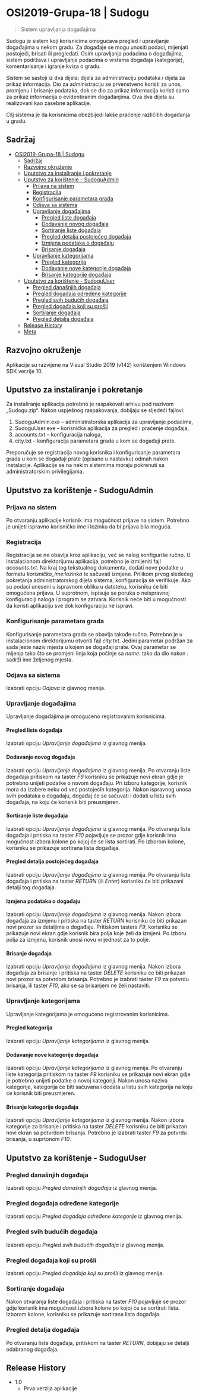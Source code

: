 ﻿# OSI2019-Grupa-18 | Sudogu

> Sistem upravljanja događajima

Sudogu je sistem koji korisnicima omogućava pregled i upravljanje događajima u nekom gradu. Za događaje se mogu unositi podaci, mijenjati postojeći, brisati ili pregledati. Osim upravljanja podacima o događajima, sistem podržava i upravljanje podacima o vrstama događaja (kategorije), komentarisanje i igranje kviza o gradu.

Sistem se sastoji iz dva dijela: dijela za administraciju podataka i dijela za prikaz informacija. Dio za administraciju se prvenstveno koristi za unos, promjenu i brisanje podataka, dok se dio za prikaz informacija koristi samo za prikaz informacija o evidentiranim događanjima. Ova dva dijela su realizovani kao zasebne aplikacije.

Cilj sistema je da korisnicima obezbijedi lakše praćenje različitih događanja u gradu.

## Sadržaj

- [OSI2019-Grupa-18 | Sudogu](#osi2019-grupa-18--sudogu)
  - [Sadržaj](#sadr%c5%beaj)
  - [Razvojno okruženje](#razvojno-okru%c5%beenje)
  - [Uputstvo za instaliranje i pokretanje](#uputstvo-za-instaliranje-i-pokretanje)
  - [Uputstvo za korištenje - SudoguAdmin](#uputstvo-za-kori%c5%a1tenje---sudoguadmin)
    - [Prijava na sistem](#prijava-na-sistem)
    - [Registracija](#registracija)
    - [Konfigurisanje parametara grada](#konfigurisanje-parametara-grada)
    - [Odjava sa sistema](#odjava-sa-sistema)
    - [Upravljanje događajima](#upravljanje-doga%c4%91ajima)
      - [Pregled liste događaja](#pregled-liste-doga%c4%91aja)
      - [Dodavanje novog događaja](#dodavanje-novog-doga%c4%91aja)
      - [Sortiranje liste događaja](#sortiranje-liste-doga%c4%91aja)
      - [Pregled detalja postojećeg događaja](#pregled-detalja-postoje%c4%87eg-doga%c4%91aja)
      - [Izmjena podataka o događaju](#izmjena-podataka-o-doga%c4%91aju)
      - [Brisanje događaja](#brisanje-doga%c4%91aja)
    - [Upravljanje kategorijama](#upravljanje-kategorijama)
      - [Pregled kategorija](#pregled-kategorija)
      - [Dodavanje nove kategorije događaja](#dodavanje-nove-kategorije-doga%c4%91aja)
      - [Brisanje kategorije događaja](#brisanje-kategorije-doga%c4%91aja)
  - [Uputstvo za korištenje - SudoguUser](#uputstvo-za-kori%c5%a1tenje---sudoguuser)
    - [Pregled današnjih događaja](#pregled-dana%c5%a1njih-doga%c4%91aja)
    - [Pregled događaja određene kategorije](#pregled-doga%c4%91aja-odre%c4%91ene-kategorije)
    - [Pregled svih budućih događaja](#pregled-svih-budu%c4%87ih-doga%c4%91aja)
    - [Pregled događaja koji su prošli](#pregled-doga%c4%91aja-koji-su-pro%c5%a1li)
    - [Sortiranje događaja](#sortiranje-doga%c4%91aja)
    - [Pregled detalja događaja](#pregled-detalja-doga%c4%91aja)
  - [Release History](#release-history)
  - [Meta](#meta)

## Razvojno okruženje

Aplikacije su razvijene na Visual Studio 2019 (v142) korištenjem Windows SDK verzije 10.

## Uputstvo za instaliranje i pokretanje

Za instaliranje aplikacija potrebno je raspakovati arhivu pod nazivom „Sudogu.zip“. Nakon uspješnog raspakovanja, dobijaju se sljedeći fajlovi:
1.	SudoguAdmin.exe – administratorska aplikacija za upravljanje podacima,
2.	SudoguUser.exe – korisnička aplikacija za pregled i praćenje događaja,
3.	accounts.txt – konfiguracija naloga,
4.	city.txt – konfiguracija parametara grada u kom se događaji prate.

Preporučuje se registracija novog korisnika i konfigurisanje parametara grada u kom se događaji prate (opisano u nastavku) odmah nakon instalacije.
Aplikacije se na nekim sistemima moraju pokrenuti sa administratorskim privilegijama.

## Uputstvo za korištenje - SudoguAdmin

### Prijava na sistem

Po otvaranju aplikacije korisnik ima mogućnost prijave na sistem. Potrebno je unijeti ispravno korisničko ime i lozinku da bi prijava bila moguća.

### Registracija

Registracija se ne obavlja kroz aplikaciju, već se nalog konfiguriše ručno. U instalacionom direktorijumu aplikacija, potrebno je izmijeniti fajl _accounts.txt_. Na kraj tog tekstualnog dokumenta, dodati nove podatke u formatu _korisničko_ime:lozinka_ te sačuvati izmjene. Prilikom prvog sledećeg pokretanja administratorskog dijela sistema, konfiguracija se verifikuje. Ako su podaci uneseni u ispravnom obliku u datoteku, korisniku će biti omogućena prijava. U suprotnom, ispisuje se poruka o neispravnoj konfiguraciji naloga i program se zatvara. Korisnik neće biti u mogućnosti da koristi aplikaciju sve dok konfiguraciju ne ispravi.

### Konfigurisanje parametara grada

Konfigurisanje parametara grada se obavlja takođe ručno. Potrebno je u instalacionom direktorijumu otvoriti fajl _city.txt_. Jedini parametar podržan za sada jeste naziv mjesta u kojem se događaji prate. Ovaj parametar se mijenja tako što se promjeni linja koja počinje sa _name:_ tako da dio nakon _:_ sadrži ime željenog mjesta.

### Odjava sa sistema

Izabrati opciju *Odjava* iz glavnog menija.

### Upravljanje događajima

Upravljanje događajima je omogućeno registrovanim korisnicima.

#### Pregled liste događaja

Izabrati opciju *Upravljanje događajima* iz glavnog menija.

#### Dodavanje novog događaja

Izabrati opciju *Upravljanje događajima* iz glavnog menija. Po otvaranju liste događaja pritiskom na taster *F9* korisniku se prikazuje novi ekran gdje je potrebno unijeti podatke o novom događaju. Pri izboru kategorije, korisnik mora da izabere neku od već postojećih kategorija. Nakon ispravnog unosa svih podataka o događaju, događaj će se sačuvati i dodati u listu svih događaja, na koju će korisnik biti preusmjeren.

#### Sortiranje liste događaja

Izabrati opciju *Upravljanje događajima* iz glavnog menija. Po otvaranju liste događaja i pritiska na taster *F10* pojavljuje se prozor gdje korisnik ima mogućnost izbora kolone po kojoj će se lista sortirati. Po izborom kolone, korisniku se prikazuje sortirana lista događaja.

#### Pregled detalja postojećeg događaja

Izabrati opciju *Upravljanje događajima* iz glavnog menija. Po otvaranju liste događaja i pritiska na taster *RETURN* (ili *Enter*) korisniku će biti prikazani detalji tog događaja.

#### Izmjena podataka o događaju

Izabrati opciju *Upravljanje događajima* iz glavnog menija. Nakon izbora događaja za izmjenu i pritiska na taster *RETURN* korisniku će biti prikazan novi prozor sa detaljima o događaju. Pritiskom tastera *F9*, korisniku se prikazuje novi ekran gdje korisnik bira polja koje želi da izmjeni. Po izboru polja za izmjenu, korisnik unosi novu vrijednost za to polje.

#### Brisanje događaja

Izabrati opciju *Upravljanje događajima* iz glavnog menija. Nakon izbora događaja za brisanje i pritiska na taster *DELETE* korisniku će biti prikazan novi prozor sa potvrdom brisanja. Potrebno je izabrati taster *F9* za potvrdu brisanja, ili taster *F10*, ako se sa brisanjem ne želi nastaviti.

### Upravljanje kategorijama

Upravljanje kategorijama je omogućeno registrovanim korisnicima.

#### Pregled kategorija

Izabrati opciju *Upravljanje kategorijama* iz glavnog menija.

#### Dodavanje nove kategorije događaja

Izabrati opciju *Upravljanje kategorijama* iz glavnog menija. Po otvaranju liste kategorija pritiskom na taster *F9* korisniku se prikazuje novi ekran gdje je potrebno unijeti podatke o novoj kategoriji. Nakon unosa naziva kategorije, kategorija će biti sačuvana i dodata u listu svih kategorija na koju će korisnik biti preusmjeren.

#### Brisanje kategorije događaja

Izabrati opciju *Upravljanje kategorijama* iz glavnog menija. Nakon izbora kategorije za brisanje i pritiska na taster *DELETE* korisniku će biti prikazan novi ekran sa potvrdom brisanja. Potrebno je izabrati taster *F9* za potvrdu brisanja, u suprtonom *F10*.


## Uputstvo za korištenje - SudoguUser

### Pregled današnjih događaja

Izabrati opciju *Pregled današnjih događaja* iz glavnog menija.

### Pregled događaja određene kategorije

Izabrati opciju *Pregled događaja određene kategorije* iz glavnog menija.

### Pregled svih budućih događaja

Izabrati opciju *Pregled svih budućih događaja* iz glavnog menija.

### Pregled događaja koji su prošli

Izabrati opciju *Pregled događaja koji su prošli* iz glavnog menija.

### Sortiranje događaja

Nakon otvaranja liste događaja i pritiska na taster *F10* pojavljuje se prozor gdje korisnik ima mogućnost izbora kolone po kojoj će se sortirati lista. Izborom kolone, korisniku se prikazuje sortirana lista događaja.

### Pregled detalja događaja

Po otvaranju liste događaja, pritiskom na taster *RETURN*, dobijaju se detalji odabranog događaja.

## Release History

* 1.0
    * Prva verzija aplikacije
